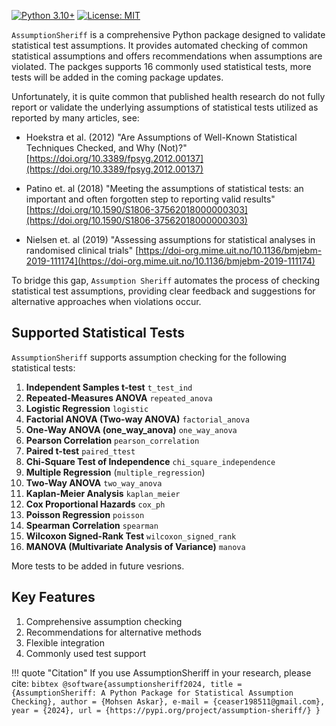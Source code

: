 [![Python 3.10+](https://img.shields.io/badge/python-3.10+-blue.svg)](https://www.python.org/downloads/)
[![License: MIT](https://img.shields.io/badge/License-MIT-yellow.svg)](https://opensource.org/licenses/MIT)

`AssumptionSheriff` is a comprehensive Python package designed to validate statistical test assumptions. It provides automated checking of common statistical assumptions and offers recommendations when assumptions are violated. The packges supports 16 commonly used statistical tests, more tests will be added in the coming package updates.

Unfortunately, it is quite common that published health research do not fully report or validate the underlying assumptions of statistical tests utilized as reported by many articles, see: 

- Hoekstra et al. (2012) "Are Assumptions of Well-Known Statistical Techniques Checked, and Why (Not)?" [https://doi.org/10.3389/fpsyg.2012.00137](https://doi.org/10.3389/fpsyg.2012.00137)

- Patino et. al (2018) "Meeting the assumptions of statistical tests: an important and often forgotten step to reporting valid results"
[https://doi.org/10.1590/S1806-37562018000000303](https://doi.org/10.1590/S1806-37562018000000303)

- Nielsen et. al (2019) "Assessing assumptions for statistical analyses in randomised clinical trials"
[https://doi-org.mime.uit.no/10.1136/bmjebm-2019-111174](https://doi-org.mime.uit.no/10.1136/bmjebm-2019-111174)

To bridge this gap, `Assumption Sheriff`  automates the process of checking statistical test assumptions, providing clear feedback and suggestions for alternative approaches when violations occur.

## Supported Statistical Tests

`AssumptionSheriff` supports assumption checking for the following statistical tests:

1. **Independent Samples t-test** `t_test_ind`
2. **Repeated-Measures ANOVA** `repeated_anova`
3. **Logistic Regression** `logistic`
4. **Factorial ANOVA (Two-way ANOVA)** `factorial_anova`
5. **One-Way ANOVA (one_way_anova)** `one_way_anova`
6. **Pearson Correlation** `pearson_correlation`
7. **Paired t-test** `paired_ttest`
8. **Chi-Square Test of Independence** `chi_square_independence`
9. **Multiple Regression** (`multiple_regression`)
10. **Two-Way ANOVA** `two_way_anova`
11. **Kaplan-Meier Analysis** `kaplan_meier`
12. **Cox Proportional Hazards** `cox_ph`
13. **Poisson Regression** `poisson`
14. **Spearman Correlation** `spearman`
15. **Wilcoxon Signed-Rank Test** `wilcoxon_signed_rank`
16. **MANOVA (Multivariate Analysis of Variance)** `manova`

More tests to be added in future vesrions.

## Key Features

1. Comprehensive assumption checking
2. Recommendations for alternative methods
3. Flexible integration
4. Commonly used test support


!!! quote "Citation"
    If you use AssumptionSheriff in your research, please cite:
    ```bibtex
    @software{assumptionsheriff2024,
        title = {AssumptionSheriff: A Python Package for Statistical Assumption Checking},
        author = {Mohsen Askar},
        e-mail = {ceaser198511@gmail.com},
        year = {2024},
        url = {https://pypi.org/project/assumption-sheriff/}
    }
    ```


